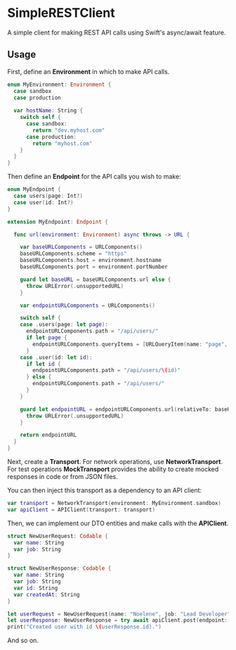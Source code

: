 # SimpleRESTClient

A simple client for making REST API calls using Swift's async/await feature.

## Usage

First, define an **Environment** in which to make API calls.

```swift
enum MyEnvironment: Environment {
  case sandbox
  case production
  
  var hostName: String {
    switch self {
      case sandbox:
        return "dev.myhost.com"
      case production:
        return "myhost.com"
    }
  }
}
```

Then define an **Endpoint** for the API calls you wish to make:

```swift
enum MyEndpoint {
  case users(page: Int?)
  case user(id: Int?)
}

extension MyEndpoint: Endpoint {

  func url(environment: Environment) async throws -> URL {

    var baseURLComponents = URLComponents()
    baseURLComponents.scheme = "https"
    baseURLComponents.host = environment.hostname
    baseURLComponents.port = environment.portNumber

    guard let baseURL = baseURLComponents.url else {
      throw URLError(.unsupportedURL)
    }

    var endpointURLComponents = URLComponents()

    switch self {
    case .users(page: let page):
      endpointURLComponents.path = "/api/users/"
      if let page {
        endpointURLComponents.queryItems = [URLQueryItem(name: "page", value: String(page))]
      }
    case .user(id: let id):
      if let id {
        endpointURLComponents.path = "/api/users/\(id)"
      } else {
        endpointURLComponents.path = "/api/users/"
      }
    }

    guard let endpointURL = endpointURLComponents.url(relativeTo: baseURL) else {
      throw URLError(.unsupportedURL)
    }

    return endpointURL
  }
}
```

Next, create a **Transport**. For network operations, use **NetworkTransport**. 
For test operations **MockTransport** provides the ability to create mocked responses 
in code or from JSON files. 

You can then inject this transport as a dependency to an API client:

```swift
var transport = NetworkTransport(environment: MyEnvironment.sandbox)
var apiClient = APIClient(transport: transport)
```

Then, we can implement our DTO entities and make calls with the **APIClient**.

```swift
struct NewUserRequest: Codable {
  var name: String
  var job: String
}

struct NewUserResponse: Codable {
  var name: String
  var job: String
  var id: String
  var createdAt: String
}
```

```swift
let userRequest = NewUserRequest(name: "Noelene", job: "Lead Developer")
let userResponse: NewUserResponse = try await apiClient.post(endpoint: ReqResEndpoint.user(id: nil), value: userRequest)
print("Created user with id \(userResponse.id).")
```

And so on.
